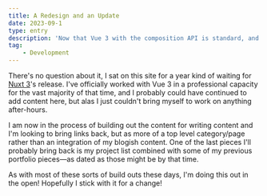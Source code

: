 ```yaml
---
title: A Redesign and an Update
date: 2023-09-1
type: entry
description: 'Now that Vue 3 with the composition API is standard, and Nuxt 3 is stable, it became time for a total update and redesign&mdash;and it is happening largely in the open.'
tag:
    - Development
---
```


There's no question about it, I sat on this site for a year kind of waiting for [Nuxt 3](https://nuxt.com)'s release. I've officially worked with Vue 3 in a professional capacity for the vast majority of that time, and I probably could have continued to add content here, but alas I just couldn't bring myself to work on anything after-hours.

I am now in the process of building out the content for writing content and I'm looking to bring links back, but as more of a top level category/page rather than an integration of my blogish content. One of the last pieces I'll probably bring back is my project list combined with some of my previous portfolio pieces&mdash;as dated as those might be by that time.

As with most of these sorts of build outs these days, I'm doing this out in the open! Hopefully I stick with it for a change!
